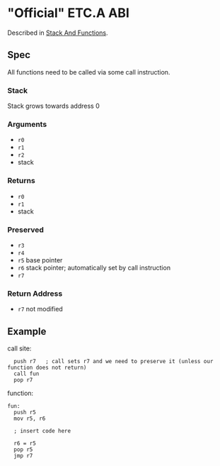# "Official" ETC.A ABI
Described in [Stack And Functions](https://github.com/ETC-A/etca-spec/tree/main/extensions/stack-and-functions).

## Spec
All functions need to be called via some call instruction.

### Stack
Stack grows towards address 0

### Arguments
- `r0`
- `r1`
- `r2`
- stack

### Returns
- `r0`
- `r1`
- stack

### Preserved
- `r3`
- `r4`
- `r5`  base pointer
- `r6`  stack pointer; automatically set by call instruction
- `r7`

### Return Address
- `r7`  not modified

## Example
call site:
```
  push r7   ; call sets r7 and we need to preserve it (unless our function does not return)
  call fun
  pop r7
```
function:
```
fun:
  push r5
  mov r5, r6

  ; insert code here
  
  r6 = r5
  pop r5
  jmp r7
```